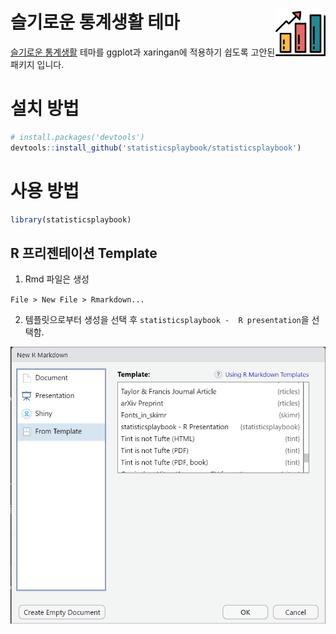 
<!-- README.md is generated from README.Rmd. Please edit that file -->

# 슬기로운 통계생활 테마 <a href='https://nhsrcommunity.com/'><img src='man/figures/logo.png' align="right" height="80" /></a>

[슬기로운 통계생활](https://www.youtube.com/c/statisticsplaybook) 테마를
ggplot과 xaringan에 적용하기 쉽도록 고안된 패키지 입니다.

# 설치 방법

``` r
# install.packages('devtools')
devtools::install_github('statisticsplaybook/statisticsplaybook')
```

# 사용 방법

``` r
library(statisticsplaybook)
```

## R 프리젠테이션 Template

1.  Rmd 파일은 생성

`File > New File > Rmarkdown...`

2.  템플릿으로부터 생성을 선택 후
    `statisticsplaybook -  R presentation`을 선택함.

![](man/figures/README/template.png)
